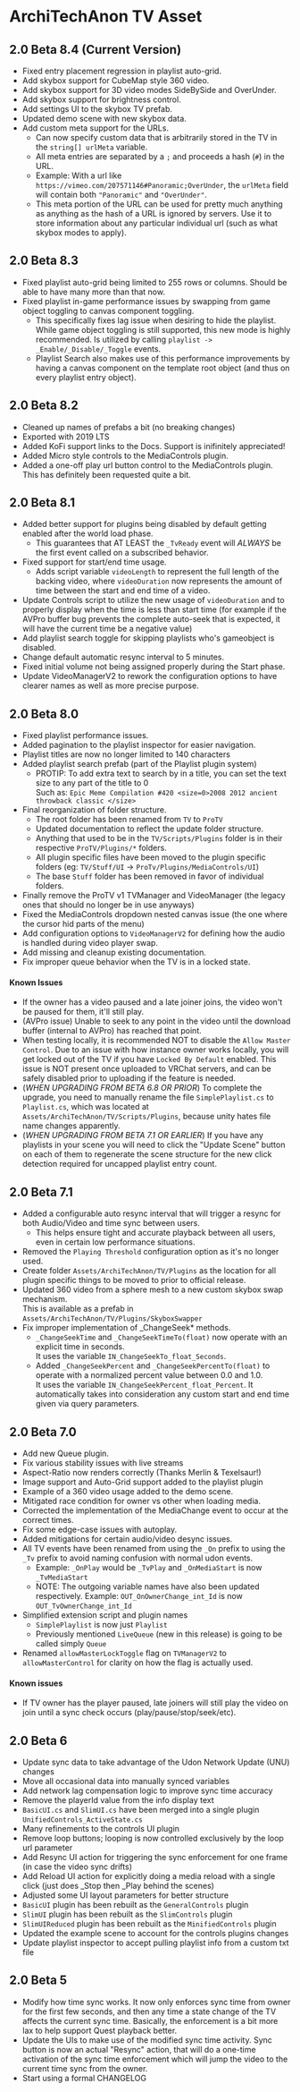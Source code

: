 # ArchiTechAnon TV Asset

## 2.0 Beta 8.4 (Current Version)
- Fixed entry placement regression in playlist auto-grid.
- Add skybox support for CubeMap style 360 video.
- Add skybox support for 3D video modes SideBySide and OverUnder.
- Add skybox support for brightness control.
- Add settings UI to the skybox TV prefab.
- Updated demo scene with new skybox data.
- Add custom meta support for the URLs. 
    - Can now specify custom data that is arbitrarily stored in the TV in the `string[] urlMeta` variable.
    - All meta entries are separated by a `;` and proceeds a hash (`#`) in the URL.
    - Example: With a url like `https://vimeo.com/207571146#Panoramic;OverUnder`, the `urlMeta` field will contain both `"Panoramic"` and `"OverUnder"`.
    - This meta portion of the URL can be used for pretty much anything as anything as the hash of a URL is ignored by servers. Use it to store information about any particular individual url (such as what skybox modes to apply).

## 2.0 Beta 8.3
- Fixed playlist auto-grid being limited to 255 rows or columns. Should be able to have many more than that now.
- Fixed playlist in-game performance issues by swapping from game object toggling to canvas component toggling.
    - This specifically fixes lag issue when desiring to hide the playlist.   
    While game object toggling is still supported, this new mode is highly recommended. Is utilized by calling `playlist -> _Enable/_Disable/_Toggle` events.
    - Playlist Search also makes use of this performance improvements by having a canvas component on the template root object (and thus on every playlist entry object).

## 2.0 Beta 8.2
- Cleaned up names of prefabs a bit (no breaking changes)
- Exported with 2019 LTS
- Added KoFi support links to the Docs. Support is inifinitely appreciated!
- Added Micro style controls to the MediaControls plugin.
- Added a one-off play url button control to the MediaControls plugin. This has definitely been requested quite a bit.

## 2.0 Beta 8.1
- Added better support for plugins being disabled by default getting enabled after the world load phase.
    - This guarantees that AT LEAST the `_TvReady` event will _ALWAYS_ be the first event called on a subscribed behavior.
- Fixed support for start/end time usage. 
    - Adds script variable `videoLength` to represent the full length of the backing video, where `videoDuration` now represents the amount of time between the start and end time of a video.
- Update Controls script to utilize the new usage of `videoDuration` and to properly display when the time is less than start time (for example if the AVPro buffer bug prevents the complete auto-seek that is expected, it will have the current time be a negative value)
- Add playlist search toggle for skipping playlists who's gameobject is disabled.  
- Change default automatic resync interval to 5 minutes.  
- Fixed initial volume not being assigned properly during the Start phase.
- Update VideoManagerV2 to rework the configuration options to have clearer names as well as more precise purpose.  


## 2.0 Beta 8.0
- Fixed playlist performance issues. 
- Added pagination to the playlist inspector for easier navigation.
- Playlist titles are now no longer limited to 140 characters
- Added playlist search prefab (part of the Playlist plugin system)
    - PROTIP: To add extra text to search by in a title, you can set the text size to any part of the title to 0  
    Such as: `Epic Meme Compilation #420 <size=0>2008 2012 ancient throwback classic </size>`
- Final reorganization of folder structure.
    - The root folder has been renamed from `TV` to `ProTV`
    - Updated documentation to reflect the update folder structure.
    - Anything that used to be in the `TV/Scripts/Plugins` folder is in their respective `ProTV/Plugins/*` folders.
    - All plugin specific files have been moved to the plugin specific folders (eg: `TV/Stuff/UI` -> `ProTv/Plugins/MediaControls/UI`)
    - The base `Stuff` folder has been removed in favor of individual folders.
- Finally remove the ProTV v1 TVManager and VideoManager (the legacy ones that should no longer be in use anyways)
- Fixed the MediaControls dropdown nested canvas issue (the one where the cursor hid parts of the menu)
- Add configuration options to `VideoManagerV2` for defining how the audio is handled during video player swap.
- Add missing and cleanup existing documentation.
- Fix improper queue behavior when the TV is in a locked state.

#### Known Issues
- If the owner has a video paused and a late joiner joins, the video won't be paused for them, it'll still play.
- (AVPro issue) Unable to seek to any point in the video until the download buffer (internal to AVPro) has reached that point.
- When testing locally, it is recommended NOT to disable the `Allow Master Control`. Due to an issue with how instance owner works locally, you will get locked out of the TV if you have `Locked By Default` enabled. This issue is NOT present once uploaded to VRChat servers, and can be safely disabled prior to uploading if the feature is needed.
- (*WHEN UPGRADING FROM BETA 6.8 OR PRIOR*) To complete the upgrade, you need to manually rename the file `SimplePlaylist.cs` to  `Playlist.cs`, which was located at `Assets/ArchiTechAnon/TV/Scripts/Plugins`, because unity hates file name changes apparently.
- (*WHEN UPGRADING FROM BETA 7.1 OR EARLIER*) If you have any playlists in your scene you will need to click the "Update Scene" button on each of them to regenerate the scene structure for the new click detection required for uncapped playlist entry count.

## 2.0 Beta 7.1
- Added a configurable auto resync interval that will trigger a resync for both Audio/Video and time sync between users. 
    - This helps ensure tight and accurate playback between all users, even in certain low performance situations.
- Removed the `Playing Threshold` configuration option as it's no longer used.
- Create folder `Assets/ArchiTechAnon/TV/Plugins` as the location for all plugin specific things to be moved to prior to official release.
- Updated 360 video from a sphere mesh to a new custom skybox swap mechanism.  
This is available as a prefab in `Assets/ArchiTechAnon/TV/Plugins/SkyboxSwapper`
- Fix improper implementation of _ChangeSeek* methods.
    - `_ChangeSeekTime` and `_ChangeSeekTimeTo(float)` now operate with an explicit time in seconds.  
    It uses the variable `IN_ChangeSeekTo_float_Seconds`.
    - Added `_ChangeSeekPercent` and `_ChangeSeekPercentTo(float)` to operate with a normalized percent value between 0.0 and 1.0.  
    It uses the variable `IN_ChangeSeekPercent_float_Percent`.
    It automatically takes into consideration any custom start and end time given via query parameters. 

## 2.0 Beta 7.0
- Add new Queue plugin.
- Fix various stability issues with live streams
- Aspect-Ratio now renders correctly (Thanks Merlin & Texelsaur!)
- Image support and Auto-Grid support added to the playlist plugin
- Example of a 360 video usage added to the demo scene.
- Mitigated race condition for owner vs other when loading media.
- Corrected the implementation of the MediaChange event to occur at the correct times.
- Fix some edge-case issues with autoplay.
- Added mitigations for certain audio/video desync issues.
- All TV events have been renamed from using the `_On` prefix to using the `_Tv` prefix to avoid naming confusion with normal udon events.
    - Example: `_OnPlay` would be `_TvPlay` and `_OnMediaStart` is now `_TvMediaStart`
    - NOTE: The outgoing variable names have also been updated respectively. Example: `OUT_OnOwnerChange_int_Id` is now `OUT_TvOwnerChange_int_Id`
- Simplified extension script and plugin names
    - `SimplePlaylist` is now just `Playlist`
    - Previously mentioned `LiveQueue` (new in this release) is going to be called simply `Queue` 
- Renamed `allowMasterLockToggle` flag on `TVManagerV2` to `allowMasterControl` for clarity on how the flag is actually used.

#### Known issues
- If TV owner has the player paused, late joiners will still play the video on join until a sync check occurs (play/pause/stop/seek/etc).

## 2.0 Beta 6
- Update sync data to take advantage of the Udon Network Update (UNU) changes
- Move all occasional data into manually synced variables
- Add network lag compensation logic to improve sync time accuracy
- Remove the playerId value from the info display text
- `BasicUI.cs` and `SlimUI.cs` have been merged into a single plugin `UnifiedControls_ActiveState.cs`
- Many refinements to the controls UI plugin
- Remove loop buttons; looping is now controlled exclusively by the loop url parameter
- Add Resync UI action for triggering the sync enforcement for one frame (in case the video sync drifts)
- Add Reload UI action for explicitly doing a media reload with a single click (just does _Stop then _Play behind the scenes)
- Adjusted some UI layout parameters for better structure
- `BasicUI` plugin has been rebuilt as the `GeneralControls` plugin
- `SlimUI` plugin has been rebuilt as the `SlimControls` plugin
- `SlimUIReduced` plugin has been rebuilt as the `MinifiedControls` plugin
- Updated the example scene to account for the controls plugins changes
- Update playlist inspector to accept pulling playlist info from a custom txt file


## 2.0 Beta 5
- Modify how time sync works. It now only enforces sync time from owner for the first few seconds, and then any time a state change of the TV affects the current sync time. Basically, the enforcement is a bit more lax to help support Quest playback better.
- Update the UIs to make use of the modified sync time activity. Sync button is now an actual "Resync" action, that will do a one-time activation of the sync time enforcement which will jump the video to the current time sync from the owner.
- Start using a formal CHANGELOG
